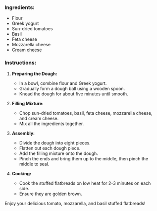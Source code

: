 ### Ingredients:
- Flour
- Greek yogurt
- Sun-dried tomatoes
- Basil
- Feta cheese
- Mozzarella cheese
- Cream cheese

### Instructions:
1. **Preparing the Dough:**
   - In a bowl, combine flour and Greek yogurt.
   - Gradually form a dough ball using a wooden spoon.
   - Knead the dough for about five minutes until smooth.

2. **Filling Mixture:**
   - Chop sun-dried tomatoes, basil, feta cheese, mozzarella cheese, and cream cheese.
   - Mix all the ingredients together.

3. **Assembly:**
   - Divide the dough into eight pieces.
   - Flatten out each dough piece.
   - Add the filling mixture onto the dough.
   - Pinch the ends and bring them up to the middle, then pinch the middle to seal.

4. **Cooking:**
   - Cook the stuffed flatbreads on low heat for 2-3 minutes on each side.
   - Ensure they are golden brown.

Enjoy your delicious tomato, mozzarella, and basil stuffed flatbreads!